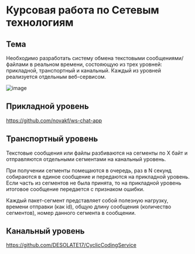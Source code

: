 # Курсовая работа по Сетевым технологиям

## Тема

Необходимо разработать систему обмена текстовыми сообщениями/файлами в реальном времени, состояющую из трех уровней: прикладной, транспортный и канальный. Каждый из уровней реализуется отдельным веб-сервисом.

![image](https://github.com/khristina455/TransportLayer/assets/91967143/b546e77e-e988-4806-aa69-acb6e663f5b1)

## Прикладной уровень

https://github.com/novakf/ws-chat-app

## Транспортный уровень

Текстовые сообщения или файлы разбиваются на сегменты по X байт и отправляются отдельными сегментами на канальный уровень.

При получении сегменты помещаются в очередь, раз в N секунд собираются в единое сообщение и передаются на прикладной уровень. Если часть из сегментов не была принята, то на прикладной уровень итоговое сообщение передается с признаком ошибки.

Каждый пакет-сегмент представляет собой полезную нагрузку, времени отправки (как id), общую длину сообщения (количество сегментов), номер данного сегмента в сообщении.

## Канальный уровень

https://github.com/DESOLATE17/CyclicCodingService
